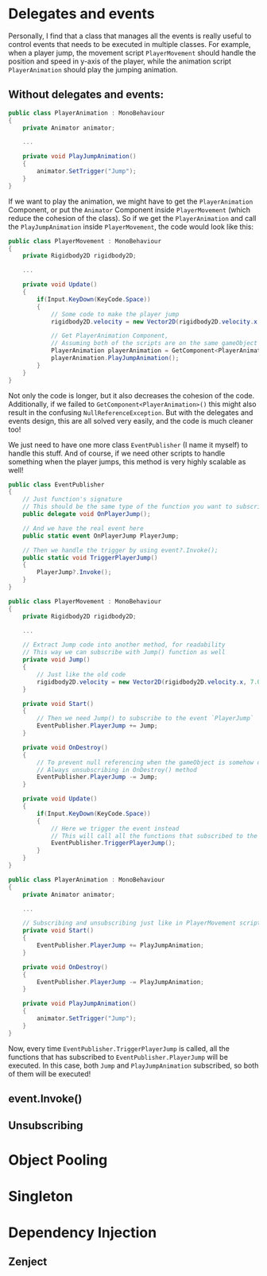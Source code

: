 # Delegates and events

Personally, I find that a class that manages all the events is really useful to control events that needs to be executed in multiple classes. For example, when a player jump, the movement script `PlayerMovement` should handle the position and speed in y-axis of the player, while the animation script `PlayerAnimation` should play the jumping animation.

## Without delegates and events:

```C#
public class PlayerAnimation : MonoBehaviour
{
    private Animator animator;

    ...

    private void PlayJumpAnimation()
    {
        animator.SetTrigger("Jump");
    }
}
```

If we want to play the animation, we might have to get the `PlayerAnimation` Component, or put the `Animator` Component inside `PlayerMovement` (which reduce the cohesion of the class). So if we get the `PlayerAnimation` and call the `PlayJumpAnimation` inside `PlayerMovement`, the code would look like this:

```C#
public class PlayerMovement : MonoBehaviour
{
    private Rigidbody2D rigidbody2D;

    ...

    private void Update()
    {
        if(Input.KeyDown(KeyCode.Space))
        {
            // Some code to make the player jump
            rigidbody2D.velocity = new Vector2D(rigidbody2D.velocity.x, 7.0f);

            // Get PlayerAnimation Component, 
            // Assuming both of the scripts are on the same gameObject
            PlayerAnimation playerAnimation = GetComponent<PlayerAnimation>();
            playerAnimation.PlayJumpAnimation();
        }
    }
}
```

Not only the code is longer, but it also decreases the cohesion of the code. Additionally, if we failed to `GetComponent<PlayerAnimation>()` this might also result in the confusing `NullReferenceException`. But with the delegates and events design, this are all solved very easily, and the code is much cleaner too!

We just need to have one more class `EventPublisher` (I name it myself) to handle this stuff. And of course, if we need other scripts to handle something when the player jumps, this method is very highly scalable as well!

```C#
public class EventPublisher
{
    // Just function's signature
    // This should be the same type of the function you want to subscribe
    public delegate void OnPlayerJump();

    // And we have the real event here
    public static event OnPlayerJump PlayerJump;

    // Then we handle the trigger by using event?.Invoke();
    public static void TriggerPlayerJump()
    {
        PlayerJump?.Invoke();
    }
}
```
```C#
public class PlayerMovement : MonoBehaviour
{
    private Rigidbody2D rigidbody2D;

    ...

    // Extract Jump code into another method, for readability
    // This way we can subscribe with Jump() function as well
    private void Jump()
    {
        // Just like the old code
        rigidbody2D.velocity = new Vector2D(rigidbody2D.velocity.x, 7.0f);
    }

    private void Start()
    {
        // Then we need Jump() to subscribe to the event `PlayerJump`
        EventPublisher.PlayerJump += Jump;
    }

    private void OnDestroy()
    {
        // To prevent null referencing when the gameObject is somehow destroyed
        // Always unsubscribing in OnDestroy() method
        EventPublisher.PlayerJump -= Jump;
    }

    private void Update()
    {
        if(Input.KeyDown(KeyCode.Space))
        {
            // Here we trigger the event instead
            // This will call all the functions that subscribed to the `PlayerJump` event
            EventPublisher.TriggerPlayerJump();
        }
    }
}
```
```C#
public class PlayerAnimation : MonoBehaviour
{
    private Animator animator;

    ...

    // Subscribing and unsubscribing just like in PlayerMovement script
    private void Start()
    {
        EventPublisher.PlayerJump += PlayJumpAnimation;
    }

    private void OnDestroy()
    {
        EventPublisher.PlayerJump -= PlayJumpAnimation;
    }

    private void PlayJumpAnimation()
    {
        animator.SetTrigger("Jump");
    }
}
```

Now, every time `EventPublisher.TriggerPlayerJump` is called, all the functions that has subscribed to `EventPublisher.PlayerJump` will be executed. In this case, both `Jump` and `PlayJumpAnimation` subscribed, so both of them will be executed!



## event.Invoke()
## Unsubscribing

# Object Pooling

# Singleton

# Dependency Injection
## Zenject